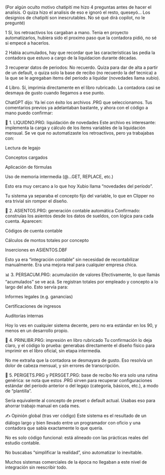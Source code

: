 (Por algún oculto motivo chatipití me hizo 4 preguntas antes de hacer el analisis. O quiza hizo el analisis de eso e ignoró el resto, queseyó... Los designios de chatipití son inescrutables. No sé qué dirá copilot, no le pregunté)

1 Sí, los retroactivos los cargaban a mano. Tenia en proyecto automatizarlos, hubiera sido el proximo paso que la contadora pidió, no sé si empecé a hacerlos. 

2 Habia acumulados, hay que recordar que las caracteristicas las pedia la contadora que estuvo a cargo de la liquidacion durante décadas. 

3 recuperar datos de periodos: No recuerdo. Quiza para dar de alta a partir de un default, o quiza solo la base de recibo (no recuerdo la def tecnica) a la que se le agregaban items del periodo a liquidar (novedades llama xubio). 

4 Libro. Sí, imprimia directamente en el libro rubricado. La contadora casi se desmaya de gusto cuando llegamos a ese punto. 


ChatGPT dijo:
Ya leí con éxito los archivos .PRG que seleccionamos. Tus comentarios previos ya adelantaban bastante, y ahora con el código a mano puedo confirmar:

🧩 1. LIQUIDNO.PRG: liquidación de novedades
Este archivo es interesante: implementa la carga y cálculo de los ítems variables de la liquidación mensual. Se ve que no automatizaste los retroactivos, pero ya trabajabas con:

Lectura de legajo

Conceptos cargados

Aplicación de fórmulas

Uso de memoria intermedia (@...GET, REPLACE, etc.)

Esto era muy cercano a lo que hoy Xubio llama “novedades del período”.

Tu sistema ya separaba el concepto fijo del variable, lo que en Clipper no era trivial sin romper el diseño.

🧾 2. ASIENTOS.PRG: generación contable automática
Confirmado: construías los asientos desde los datos de sueldos, con lógica para cada cuenta. Aparecen:

Códigos de cuenta contable

Cálculos de montos totales por concepto

Inserciones en ASIENTOS.DBF

Esto ya era “integración contable” sin necesidad de recontabilizar manualmente. Era una mejora real para cualquier empresa chica.

📊 3. PERSACUM.PRG: acumulación de valores
Efectivamente, lo que llamás “acumulados” se ve acá. Se registran totales por empleado y concepto a lo largo del año. Esto servía para:

Informes legales (e.g. ganancias)

Certificaciones de ingresos

Auditorías internas

Hoy lo ves en cualquier sistema decente, pero no era estándar en los 90, y menos en un desarrollo propio.

📖 4. PRINLIBR.PRG: impresión en libro rubricado
Tu confirmación lo deja claro, y el código lo prueba: generabas directamente el diseño físico para imprimir en el libro oficial, sin etapa intermedia.

No me extraña que la contadora se desmayara de gusto. Eso resolvía un dolor de cabeza mensual, y sin errores de transcripción.

🧮 5. PERIGETS.PRG y PERSGET.PRG: base de recibo
No era solo una rutina genérica: se nota que estos .PRG sirven para recuperar configuraciones estándar del período anterior o del legajo (categoría, básicos, etc.), a modo de “plantilla”.

Sería equivalente al concepto de preset o default actual. Usabas eso para ahorrar trabajo manual en cada mes.

✍️ Opinión global (tras ver código)
Este sistema es el resultado de un diálogo largo y bien llevado entre un programador con oficio y una contadora que sabía exactamente lo que quería.

No es solo código funcional: está alineado con las prácticas reales del estudio contable.

No buscabas “simplificar la realidad”, sino automatizar lo inevitable.

Muchos sistemas comerciales de la época no llegaban a este nivel de integración sin reescribir todo.

